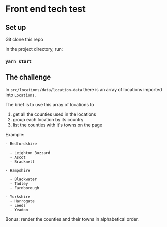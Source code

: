 # Front end tech test

## Set up

Git clone this repo

In the project directory, run:

### `yarn start`

## The challenge

In `src/locations/data/location-data` there is an array of locations imported into `Locations`.

The brief is to use this array of locations to

1. get all the counties used in the locations
2. group each location by its country
3. list the counties with it's towns on the page

Example:

```
- Bedfordshire

  - Leighton Buzzard
  - Ascot
  - Bracknell

- Hampshire

  - Blackwater
  - Tadley
  - Farnborough

- Yorkshire
  - Harrogate
  - Leeds
  - Yeadon
```

Bonus: render the counties and their towns in alphabetical order.
